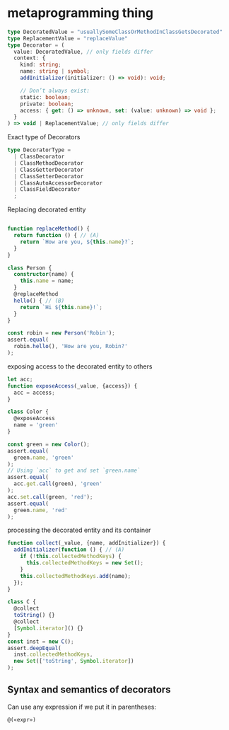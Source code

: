 
# metaprogramming thing

```typescript
type DecoratedValue = "usuallySomeClassOrMethodInClassGetsDecorated"
type ReplacementValue = "replaceValue"
type Decorator = (
  value: DecoratedValue, // only fields differ
  context: {
    kind: string;
    name: string | symbol;
    addInitializer(initializer: () => void): void;

    // Don’t always exist:
    static: boolean;
    private: boolean;
    access: { get: () => unknown, set: (value: unknown) => void };
  }
) => void | ReplacementValue; // only fields differ
```

Exact type of Decorators

```typescript
type DecoratorType =
  | ClassDecorator
  | ClassMethodDecorator
  | ClassGetterDecorator
  | ClassSetterDecorator
  | ClassAutoAccessorDecorator
  | ClassFieldDecorator
  ;
```

Replacing decorated entity

```typescript

function replaceMethod() {
  return function () { // (A)
    return `How are you, ${this.name}?`;
  }
}

class Person {
  constructor(name) {
    this.name = name;
  }
  @replaceMethod
  hello() { // (B)
    return `Hi ${this.name}!`;
  }
}

const robin = new Person('Robin');
assert.equal(
  robin.hello(), 'How are you, Robin?'
);

```


exposing access to the decorated entity to others 


```typescript 
let acc;
function exposeAccess(_value, {access}) {
  acc = access;
}

class Color {
  @exposeAccess
  name = 'green'
}

const green = new Color();
assert.equal(
  green.name, 'green'
);
// Using `acc` to get and set `green.name`
assert.equal(
  acc.get.call(green), 'green'
);
acc.set.call(green, 'red');
assert.equal(
  green.name, 'red'
);

```

processing the decorated entity and its container 

```typescript
function collect(_value, {name, addInitializer}) {
  addInitializer(function () { // (A)
    if (!this.collectedMethodKeys) {
      this.collectedMethodKeys = new Set();
    }
    this.collectedMethodKeys.add(name);
  });
}

class C {
  @collect
  toString() {}
  @collect
  [Symbol.iterator]() {}
}
const inst = new C();
assert.deepEqual(
  inst.collectedMethodKeys,
  new Set(['toString', Symbol.iterator])
);
```


## Syntax and semantics of decorators

Can use any expression if we put it in parentheses:
```typescript 
@(«expr»)
```


